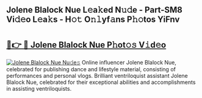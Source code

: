 ## Jolene Blalock Nue L𝚎a𝚔ed N𝚞𝚍e - Part-SM8 Vi𝚍𝚎o L𝚎a𝚔s - H𝚘𝚝 O𝚗𝚕yf𝚊ns P𝚑𝚘tos YiFnv

# <h2><a href="http://kfcuxh.oniu.top/?m=Jolene+Blalock+Nue">🔗👉 🔴 Jolene Blalock Nue P𝚑ot𝚘𝚜 V𝚒d𝚎o</a></h2>

[![Jolene Blalock Nue Nu𝚍e𝚜](https://i.imgur.com/0qMVB7G.gif)](http://kfcuxh.oniu.top/?m=Jolene+Blalock+Nue)
Online influencer Jolene Blalock Nue, celebrated for publishing dance and lifestyle material, consisting of performances and personal vlogs. Brilliant ventriloquist assistant Jolene Blalock Nue, celebrated for their exceptional abilities and accomplishments in assisting ventriloquists.  

